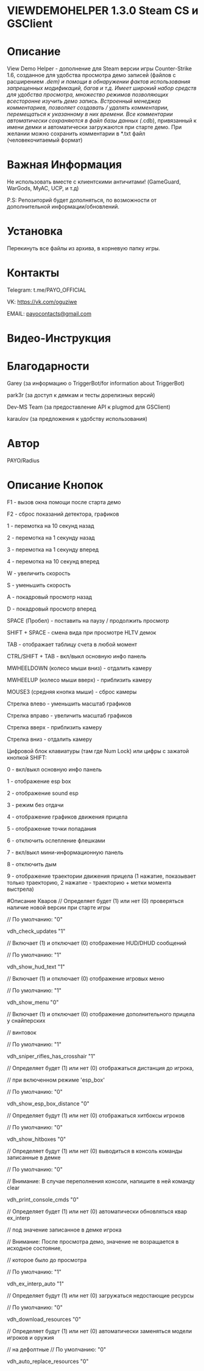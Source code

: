 # VIEWDEMOHELPER 1.3.0 Steam CS и GSClient
# Описание
View Demo Helper - дополнение для Steam версии игры Counter-Strike 1.6, созданное
для удобства просмотра демо записей (файлов с расширением *.dem) и помощи в
обнаружении фактов использования запрещенных модификаций, багов и т.д. Имеет
широкий набор средств для удобства просмотра, множество режимов позволяющих
всесторонне изучить демо запись. Встроенный менеджер комментариев, позволяет
создавать / удалять комментарии, перемещаться к указанному в них времени.
Все комментарии автоматически сохраняются в файл базы данных (*.cdb), привязанный
к имени демки и автоматически загружаются при старте демо. При желании можно
сохранить комментарии в *.txt файл (человекочитаемый формат)


# Важная Информация
Не использовать вместе с клиентскими античитами! (GameGuard, WarGods, MyAC, UCP, и т.д)

P.S: Репозиторий будет дополняться, по возможности от дополнительной информации/обновлений.

# Установка
Перекинуть все файлы из архива, в корневую папку игры.


# Контакты
Telegram: t.me/PAYO_OFFICIAL


VK: https://vk.com/oguziwe


EMAIL: payocontacts@gmail.com

# Видео-Инструкция

# Благодарности
Garey (за информацию о TriggerBot/for information about TriggerBot)


park3r (за доступ к демкам и тесты дорелизных версий)


Dev-MS Team (за предоставление API к plugmod для GSClient)


karaulov (за предложения к удобству использования)

# Автор
PAYO/Radius

# Описание Кнопок
F1 - вызов окна помощи после старта демо


F2 - сброс показаний детектора, графиков



1 - перемотка на 10 секунд назад


2 - перемотка на 1 секунду назад


3 - перемотка на 1 секунду вперед


4 - перемотка на 10 секунд вперед



W - увеличить скорость


S - уменьшить скорость


A - покадровый просмотр назад


D - покадровый просмотр вперед



SPACE (Пробел) - поставить на паузу / продолжить просмотр


SHIFT + SPACE - смена вида при просмотре HLTV демок


TAB - отображает таблицу счета в любой момент


CTRL/SHIFT + TAB - вкл/выкл основную инфо панель



MWHEELDOWN (колесо мыши вниз) - отдалить камеру


MWHEELUP (колесо мыши вверх) - приблизить камеру


MOUSE3 (средняя кнопка мыши) - сброс камеры



Стрелка влево - уменьшить масштаб графиков


Стрелка вправо - увеличить масштаб графиков


Стрелка вверх - приблизить камеру


Стрелка вниз - отдалить камеру

Цифровой блок клавиатуры (там где Num Lock) или цифры с зажатой кнопкой SHIFT:

0 - вкл/выкл основную инфо панель


1 - отображение esp box


2 - отображение sound esp


3 - режим без отдачи


4 - отображение графиков движения прицела


5 - отображение точки попадания


6 - отключить ослепление флешками


7 - вкл/выкл мини-информационную панель


8 - отключить дым


9 - отображение траектории движения прицела (1 нажатие, показывает только
траекторию, 2 нажатие - траекторию + метки момента выстрела)

#Описание Кваров
// Определяет будет (1) или нет (0) проверяться наличие новой версии при старте игры


// По умолчанию: "0"

vdh_check_updates "1"


// Включает (1) и отключает (0) отображение HUD/DHUD сообщений


// По умолчанию: "1"


vdh_show_hud_text "1"



// Включает (1) и отключает (0) отображение игровых меню


// По умолчанию: "1"


vdh_show_menu "0"



// Включает (1) и отключает (0) отображение дополнительного прицела у снайперских


// винтовок


// По умолчанию: "1"


vdh_sniper_rifles_has_crosshair "1"



// Определяет будет (1) или нет (0) отображаться дистанция до игрока,


// при включенном режиме 'esp_box'


// По умолчанию: "0"


vdh_show_esp_box_distance "0"



// Определяет будут (1) или нет (0) отображаться хитбоксы игроков


// По умолчанию: "0"


vdh_show_hitboxes "0"


// Определяет будут (1) или нет (0) выводиться в консоль команды записанные в демке


// По умолчанию: "0"


// Внимание: В случае переполнения консоли, напишите в ней команду clear


vdh_print_console_cmds "0"



// Определяет будет (1) или нет (0) автоматически обновляться квар ex_interp


// под значение записанное в демке игрока


// Внимание: После просмотра демо, значение не возращается в исходное состояние,


// которое было до просмотра


// По умолчанию: "1"


vdh_ex_interp_auto "1"



// Определяет будут (1) или нет (0) загружаться недостающие ресурсы


// По умолчанию: "0"


vdh_download_resources "0"



// Определяет будут (1) или нет (0) автоматически заменяться модели игроков и оружия


// на дефолтные
// По умолчанию: "0"


vdh_auto_replace_resources "0"
